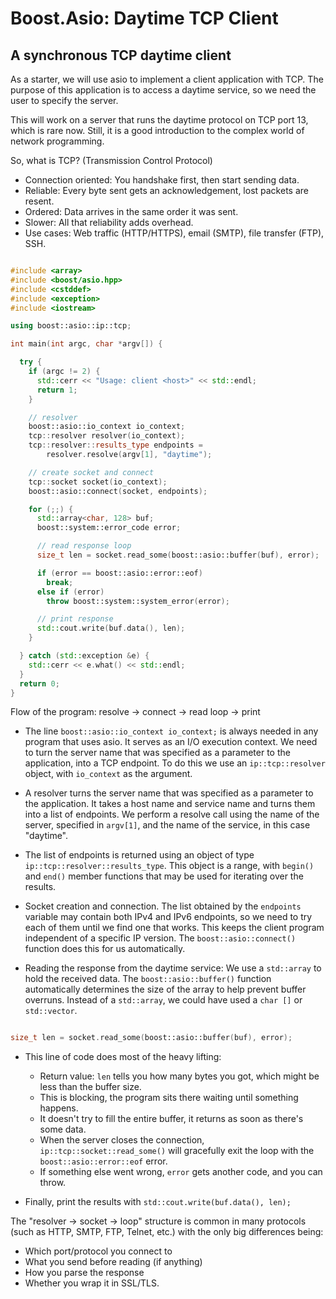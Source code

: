 # Boost.Asio: Daytime TCP Client

## A synchronous TCP daytime client

As a starter, we will use asio to implement a client application with TCP. The purpose of this application is to access a daytime service, so we need the user to specify the server.

This will work on a server that runs the daytime protocol on TCP port 13, which is rare now. Still, it is a good introduction to the complex world of network programming.

So, what is TCP? (Transmission Control Protocol)
- Connection oriented: You handshake first, then start sending data.
- Reliable: Every byte sent gets an acknowledgement, lost packets are resent.
- Ordered: Data arrives in the same order it was sent.
- Slower: All that reliability adds overhead.
- Use cases: Web traffic (HTTP/HTTPS), email (SMTP), file transfer (FTP), SSH.

```cpp

#include <array>
#include <boost/asio.hpp>
#include <cstddef>
#include <exception>
#include <iostream>

using boost::asio::ip::tcp;

int main(int argc, char *argv[]) {

  try {
    if (argc != 2) {
      std::cerr << "Usage: client <host>" << std::endl;
      return 1;
    }

    // resolver
    boost::asio::io_context io_context;
    tcp::resolver resolver(io_context);
    tcp::resolver::results_type endpoints =
        resolver.resolve(argv[1], "daytime");

    // create socket and connect
    tcp::socket socket(io_context);
    boost::asio::connect(socket, endpoints);

    for (;;) {
      std::array<char, 128> buf;
      boost::system::error_code error;

      // read response loop
      size_t len = socket.read_some(boost::asio::buffer(buf), error);

      if (error == boost::asio::error::eof)
        break;
      else if (error)
        throw boost::system::system_error(error);

      // print response
      std::cout.write(buf.data(), len);
    }

  } catch (std::exception &e) {
    std::cerr << e.what() << std::endl;
  }
  return 0;
}
```

Flow of the program: resolve -> connect -> read loop -> print

- The line `boost::asio::io_context io_context;` is always needed in any program that uses asio. It serves as an I/O execution context.
We need to turn the server name that was specified as a parameter to the application, into a TCP endpoint. To do this we use an `ip::tcp::resolver` object, with `io_context` as the argument. 

- A resolver turns the server name that was specified as a parameter to the application. It takes a host name and service name and turns them into a list of endpoints. We perform a resolve call using the name of the server, specified in `argv[1]`, and the name of the service, in this case "daytime".

- The list of endpoints is returned using an object of type `ip::tcp::resolver::results_type`. This object is a range, with `begin()` and `end()` member functions that may be used for iterating over the results.

- Socket creation and connection. The list obtained by the `endpoints` variable may contain both IPv4 and IPv6 endpoints, so we need to try each of them until we find one that works.  This keeps the client program independent of a specific IP version. The `boost::asio::connect()` function does this for us automatically.

- Reading the response from the daytime service: We use a `std::array` to hold the received data. The `boost::asio::buffer()` function automatically determines the size of the array to help prevent buffer overruns. Instead of a `std::array`, we could have used a `char []` or `std::vector`.

```cpp

size_t len = socket.read_some(boost::asio::buffer(buf), error);

```

- This line of code does most of the heavy lifting:
  - Return value: `len` tells you how many bytes you got, which might be less than the buffer size.
  - This is blocking, the program sits there waiting until something happens.
  - It doesn't try to fill the entire buffer, it returns as soon as there's some data.
  - When the server closes the connection, `ip::tcp::socket::read_some()` will gracefully exit the loop with the `boost::asio::error::eof` error.
  - If something else went wrong, `error` gets another code, and you can throw.

- Finally, print the results with `std::cout.write(buf.data(), len);`

The "resolver -> socket -> loop" structure is common in many protocols (such as HTTP, SMTP, FTP, Telnet, etc.) with the only big differences being:
  - Which port/protocol you connect to
  - What you send before reading (if anything)
  - How you parse the response
  - Whether you wrap it in SSL/TLS.
